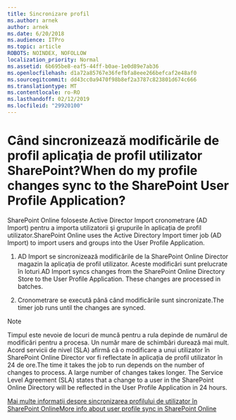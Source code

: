 ```yaml
---
title: Sincronizare profil
ms.author: arnek
author: arnek
ms.date: 6/20/2018
ms.audience: ITPro
ms.topic: article
ROBOTS: NOINDEX, NOFOLLOW
localization_priority: Normal
ms.assetid: 6b695be8-eaf5-44ff-b0ae-1e0d89e7ab36
ms.openlocfilehash: d1a72a85767e36fefbfa8eee266befcaf2e48af0
ms.sourcegitcommit: dd43cc0a9470f98b8ef2a3787c823801d674c666
ms.translationtype: MT
ms.contentlocale: ro-RO
ms.lasthandoff: 02/12/2019
ms.locfileid: "29920100"
---
```

# <a name="when-do-my-profile-changes-sync-to-the-sharepoint-user-profile-application"></a><span data-ttu-id="f97cd-102">Când sincronizează modificările de profil aplicația de profil utilizator SharePoint?</span><span class="sxs-lookup"><span data-stu-id="f97cd-102">When do my profile changes sync to the SharePoint User Profile Application?</span></span>

<span data-ttu-id="f97cd-103">SharePoint Online foloseste Active Director Import cronometrare (AD Import) pentru a importa utilizatorii şi grupurile în aplicația de profil utilizator.</span><span class="sxs-lookup"><span data-stu-id="f97cd-103">SharePoint Online uses the Active Directory Import timer job (AD Import) to import users and groups into the User Profile Application.</span></span> 
  
1. <span data-ttu-id="f97cd-p101">AD Import se sincronizează modificările de la SharePoint Online Director magazin la aplicația de profil utilizator. Aceste modificări sunt prelucrate în loturi.</span><span class="sxs-lookup"><span data-stu-id="f97cd-p101">AD Import syncs changes from the SharePoint Online Directory Store to the User Profile Application. These changes are processed in batches.</span></span>
    
2. <span data-ttu-id="f97cd-106">Cronometrare se execută până când modificările sunt sincronizate.</span><span class="sxs-lookup"><span data-stu-id="f97cd-106">The timer job runs until the changes are synced.</span></span>
    
> [!NOTE]
> <span data-ttu-id="f97cd-p102">Timpul este nevoie de locuri de muncă pentru a rula depinde de numărul de modificări pentru a procesa. Un număr mare de schimbări durează mai mult. Acord servicii de nivel (SLA) afirmă că o modificare a unui utilizator în SharePoint Online Director vor fi reflectate în aplicația de profil utilizator în 24 de ore.</span><span class="sxs-lookup"><span data-stu-id="f97cd-p102">The time it takes the job to run depends on the number of changes to process. A large number of changes takes longer. The Service Level Agreement (SLA) states that a change to a user in the SharePoint Online Directory will be reflected in the User Profile Application in 24 hours.</span></span> 
  
[<span data-ttu-id="f97cd-110">Mai multe informaţii despre sincronizarea profilului de utilizator în SharePoint Online</span><span class="sxs-lookup"><span data-stu-id="f97cd-110">More info about user profile sync in SharePoint Online</span></span>](https://go.microsoft.com/fwlink/?linkid=875671)
  

